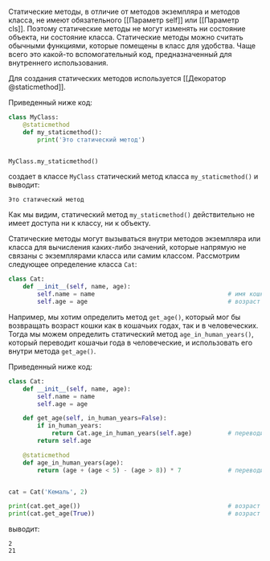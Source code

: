 

Статические методы, в отличие от методов экземпляра и методов класса, не имеют обязательного [[Параметр self]] или [[Параметр cls]]. Поэтому статические методы не могут изменять ни состояние объекта, ни состояние класса. Статические методы можно считать обычными функциями, которые помещены в класс для удобства. Чаще всего это какой-то вспомогательный код, предназначенный для внутреннего использования.

Для создания статических методов используется [[Декоратор @staticmethod]].

Приведенный ниже код:

```python
class MyClass:
    @staticmethod
    def my_staticmethod():
        print('Это статический метод')


MyClass.my_staticmethod()
```

создает в классе `MyClass` статический метод класса `my_staticmethod()` и выводит:

```no-highlight
Это статический метод
```

Как мы видим, статический метод `my_staticmethod()` действительно не имеет доступа ни к классу, ни к объекту.

Статические методы могут вызываться внутри методов экземпляра или класса для вычисления каких-либо значений, которые напрямую не связаны с экземплярами класса или самим классом. Рассмотрим следующее определение класса `Cat`:

```python
class Cat:
    def __init__(self, name, age):
        self.name = name                                     # имя кошки
        self.age = age                                       # возраст кошки
```

Например, мы хотим определить метод `get_age()`, который мог бы возвращать возраст кошки как в кошачьих годах, так и в человеческих. Тогда мы можем определить статический метод `age_in_human_years()`, который переводит кошачьи года в человеческие, и использовать его внутри метода `get_age()`.

Приведенный ниже код:

```python
class Cat:
    def __init__(self, name, age):
        self.name = name
        self.age = age

    def get_age(self, in_human_years=False):
        if in_human_years:
            return Cat.age_in_human_years(self.age)          # переводим кошачьи года в человеческие
        return self.age

    @staticmethod
    def age_in_human_years(age):
        return (age + (age < 5) - (age > 8)) * 7             # переводим кошачьи года в человеческие


cat = Cat('Кемаль', 2)

print(cat.get_age())                                         # возраст в кошачьих годах
print(cat.get_age(True))                                     # возраст в человеческих годах
```

выводит:

```no-highlight
2
21
```